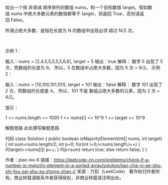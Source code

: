 给出一个按 非递减 顺序排列的数组 nums，和一个目标数值 target。假如数组 nums 中绝大多数元素的数值都等于 target，则返回 True，否则请返回 False。

所谓占绝大多数，是指在长度为 N 的数组中出现必须 超过 N/2 次。

 

示例 1：

输入：nums = [2,4,5,5,5,5,5,6,6], target = 5
输出：true
解释：
数字 5 出现了 5 次，而数组的长度为 9。
所以，5 在数组中占绝大多数，因为 5 次 > 9/2。
示例 2：

输入：nums = [10,100,101,101], target = 101
输出：false
解释：
数字 101 出现了 2 次，而数组的长度是 4。
所以，101 不是 数组占绝大多数的元素，因为 2 次 = 4/2。
 

提示：

1 <= nums.length <= 1000
1 <= nums[i] <= 10^9
1 <= target <= 10^9


解题思路
此处撰写解题思路

代码
class Solution {
    public boolean isMajorityElement(int[] nums, int target) {
       int sum=nums.length/2;
       int p=0;
       for(int i=0;i<nums.length;i++)
       {
           if(target==nums[i])
           p++;
       }
       if(p>sum)
       return true;
       else
       return false;
    }
}

作者：piao-bo-6
链接：https://leetcode-cn.com/problems/check-if-a-number-is-majority-element-in-a-sorted-array/solution/jian-cha-yi-ge-shu-shi-fou-zai-shu-zu-zhong-zhan-j/
来源：力扣（LeetCode）
著作权归作者所有。商业转载请联系作者获得授权，非商业转载请注明出处。